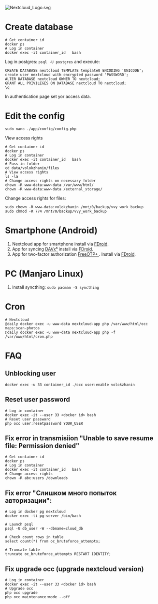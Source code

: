 ![Nextcloud_Logo.svg](https://upload.wikimedia.org/wikipedia/commons/thumb/6/60/Nextcloud_Logo.svg/113px-Nextcloud_Logo.svg.png)

# Create database
```
# Get container id
docker ps
# Log in container
docker exec -it container_id   bash
```

Log in postgres: `psql -U postgres` and execute:
```
CREATE DATABASE nextcloud TEMPLATE template0 ENCODING 'UNICODE';
create user nextcloud with encrypted password 'PASSWORD';
ALTER DATABASE nextcloud OWNER TO nextcloud;
GRANT ALL PRIVILEGES ON DATABASE nextcloud TO nextcloud;
\q
```
In authentication page set yor access data.

# Edit the config
`sudo nano ./app/config/config.php`

View access rights
```
# Get container id
docker ps
# Log in container
docker exec -it container_id   bash
# Pass in folder
cd data/volokzhanin/files
# View access rights
ls -la
# Change access rights on necessary folder
chown -R www-data:www-data /var/www/html/
chown -R www-data:www-data /external_storage/
```
Change access rights for files:
```
sudo chown -R www-data:volokzhanin /mnt/0/backup/vvy_work_backup
sudo chmod -R 774 /mnt/0/backup/vvy_work_backup
```

# Smartphone (Android)
1. Nextcloud app for smartphone install via [FDroid](https://f-droid.org/).
1. App for syncing [DAVx⁵](https://www.davx5.com/tested-with/nextcloud) install via [FDroid](https://f-droid.org/).
1. App for two-factor authorization [FreeOTP+ ](https://f-droid.org/ru/packages/org.liberty.android.freeotpplus/). Install via [FDroid](https://f-droid.org/).

# PC (Manjaro Linux)
1. Install syncthing: `sudo pacman -S syncthing`

# Cron
```
# Nextcloud
@daily docker exec -u www-data nextcloud-app php /var/www/html/occ maps:scan-photos
@daily docker exec -u www-data nextcloud-app php -f /var/www/html/cron.php
```

# FAQ
## Unblocking user
`docker exec -u 33 container_id ./occ user:enable volokzhanin`

## Reset user password
```
# Log in container
docker exec -it --user 33 <docker id> bash
# Reset user password
php occ user:resetpassword YOUR_USER
```

## Fix error in transmisiion "Unable to save resume file: Permission denied"
```
# Get container id
docker ps
# Log in container
docker exec -it container_id   bash
# Change access rights
chown -R abc:users /downloads
```
## Fix error "Слишком много попыток авторизации":
```
# Log in docker pg nextcloud
docker exec -ti pg-server /bin/bash

# Launch psql
psql -U db_user -W --dbname=cloud_db

# Check count rows in table
select count(*) from oc_bruteforce_attempts;

# Truncate table
truncate oc_bruteforce_attempts RESTART IDENTITY;
```
## Fix upgrade occ (upgrade nextcloud version)
```
# Log in container
docker exec -it --user 33 <docker id> bash
# Upgrade occ
php occ upgrade
php occ maintenance:mode --off
```
